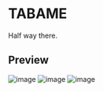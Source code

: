 # TABAME

Half way there.

## Preview

![image](https://user-images.githubusercontent.com/20853986/179390007-8ba50e2c-3876-41aa-bf1b-59ce300a7fba.png)
![image](https://user-images.githubusercontent.com/20853986/179390025-0c020f52-b62e-4976-97d1-03dc48812399.png)
![image](https://user-images.githubusercontent.com/20853986/180656826-e76ca21c-f503-4b7d-8e98-20be50c3d9f4.png)



